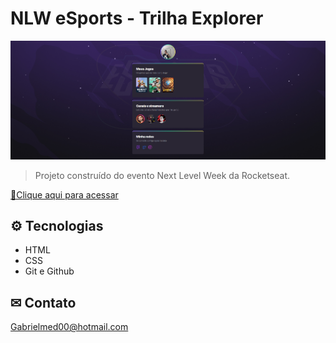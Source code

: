 # NLW eSports - Trilha Explorer


![preview](./.github/preview.png)

>Projeto construído do evento Next Level Week da Rocketseat.


[🔗Clique aqui para acessar](https://omedeirosg.github.io/Projeto-Nlw/)


## ⚙ Tecnologias

- HTML
- CSS
- Git e Github

## ✉ Contato

Gabrielmed00@hotmail.com
